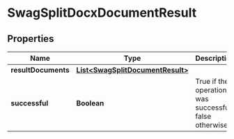 
# SwagSplitDocxDocumentResult

## Properties
Name | Type | Description | Notes
------------ | ------------- | ------------- | -------------
**resultDocuments** | [**List&lt;SwagSplitDocumentResult&gt;**](SwagSplitDocumentResult.md) |  |  [optional]
**successful** | **Boolean** | True if the operation was successful, false otherwise |  [optional]




